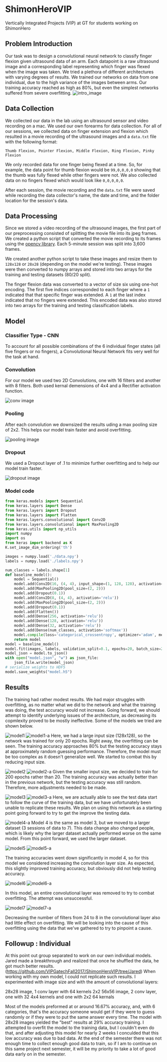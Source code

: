 # ShimonHeroVIP
Vertically Integrated Projects (VIP) at GT for students working on ShimonHero

## Problem Introduction
Our task was to design a convolutional neural network to classify finger flexion given ultrasound data of an arm. Each datapoint is a raw ultrasound image and a corresponding label representing which finger was flexed when the image was taken. We tried a plethora of different architectures with varying degrees of results. We trained our networks on data from one individual, due to the high variance of the images between arms. Our training accuracy reached as high as 80%, but even the simplest networks suffered from severe overfitting.
![intro_image](https://github.com/VIPGatechFall2017/ShimonHeroVIP/blob/Jared/results/frame1.jpg)

## Data Collection
We collected our data in the lab using an ultrasound sensor and video recording on a mac. We used our own forearms for data collection. For all of our sessions, we collected data on finger extension and flexion which resulted in a movie recording of the ultrasound images and a ```data.txt``` file with the following format:
```
Thumb Flexion, Pointer Flexion, Middle Flexion, Ring Flexion, Pinky Flexion
```

We only recorded data for one finger being flexed at a time. So, for example, the data point for thumb flexion would be ```99,0,0,0,0``` showing that the thumb was fully flexed while other fingers were not. We also collected data on no fingers flexed which would look like ```0,0,0,0,0```.

After each session, the movie recording and the ```data.txt``` file were saved while recording the data collector's name, the date and time, and the folder location for the session's data.

## Data Processing
Since we stored a video recording of the ultrasound images, the first part of our preprocessing consisted of splitting the movie file into its jpeg frames. We created a python script that converted the movie recording to its frames using the [opencv library](https://docs.opencv.org/3.3.0/index.html). Each 5-minute session was split into 3,600 frames.

We created another python script to take these images and resize them to ```128x128``` or ```28x28``` (depending on the model we're testing). These images were then converted to numpy arrays and stored into two arrays for the training and testing datasets (80/20 split).

The finger flexion data was converted to a vector of size six using one-hot encoding. The first five indices corresponded to each finger where a ```1``` indicated that that specific finger was extended. A ```1``` at the last index indicated that no fingers were extended. This encoded data was also stored into two arrays for the training and testing classification labels.

## Model
### Classifier Type - CNN
To account for all possible combinations of the 6 individual finger states (all five fingers or no fingers), a Convolutional Neural Network fits very well for the task at hand. 

### Convolution
For our model we used two 2D Convolutions, one with 16 filters and another with 8 filters. Both used kernal demensions of 4x4 and a Rectifier activation function.

![conv image](http://colah.github.io/posts/2014-07-Understanding-Convolutions/img/RiverTrain-ImageConvDiagram.png)

### Pooling
After each convolution we downsized the results uding a max pooling size of 2x2. This helps our model train faster and avoid overfitting.

![pooling image](https://qph.ec.quoracdn.net/main-qimg-8afedfb2f82f279781bfefa269bc6a90)

### Dropout
We used a Dropout layer of .1 to minimize further overfitting and to help our model train faster.

![dropout image](https://cambridgespark.com/content/tutorials/convolutional-neural-networks-with-keras/figures/drop.png)

### Model code
```python
from keras.models import Sequential
from keras.layers import Dense
from keras.layers import Dropout
from keras.layers import Flatten
from keras.layers.convolutional import Conv2D
from keras.layers.convolutional import MaxPooling2D
from keras.utils import np_utils
import numpy
import os
from keras import backend as K 
K.set_image_dim_ordering('th')

images = numpy.load('./data.npy')
labels = numpy.load('./labels.npy')

num_classes = labels.shape[1]
def baseline_model():
    model = Sequential()
    model.add(Conv2D(16, (4, 4), input_shape=(1, 128, 128), activation='relu'))
    model.add(MaxPooling2D(pool_size=(2, 2)))
    model.add(Dropout(0.1))
    model.add(Conv2D(8, (4, 4), activation='relu'))
    model.add(MaxPooling2D(pool_size=(2, 2)))
    model.add(Dropout(0.1))
    model.add(Flatten())
    model.add(Dense(256, activation='relu'))
    model.add(Dense(128, activation='relu'))
    model.add(Dense(32, activation='relu'))
    model.add(Dense(num_classes, activation='softmax'))
    model.compile(loss='categorical_crossentropy', optimizer='adam', metrics=['accuracy'])
    return model
model = baseline_model()
model.fit(images, labels, validation_split=0.1, epochs=20, batch_size=200, verbose=2)
model_json = model.to_json()
with open("model.json", "w") as json_file:
    json_file.write(model_json)
# serialize weights to HDF5
model.save_weights("model.h5")
```

## Results
The training had rather modest results. We had major struggles with overfitting, as no matter what we did to the network and what the training was doing, the test accuracy would not increase. Going forward, we should attempt to identify underlying issues of the architecture, as decreasing its copmlexity proved to be mostly ineffective. Some of the models we tried are shown below.

![model1](https://github.com/VIPGatechFall2017/ShimonHeroVIP/blob/Jared/results/Model%201.png)
![model1-a](https://github.com/VIPGatechFall2017/ShimonHeroVIP/blob/Jared/results/Model%201%20-%20Analysis.jpg)
Here, we had a large input size (128x128), so the network was trained for only 20 epochs. Right away, the overfitting can be seen. The training accuracy approaches 80% but the testing accuracy stays at approximately random guessing performance. Therefore, the model must be too complex as it doesn't generalize well. We started to combat this by reducing input size.

![model2](https://github.com/VIPGatechFall2017/ShimonHeroVIP/blob/Jared/results/Model%202.png)
![model2-a](https://github.com/VIPGatechFall2017/ShimonHeroVIP/blob/Jared/results/Model%202%20-%20Analysis.jpg)
Given the smaller input size, we decided to train for 200 epochs rather than 20. The training accuracy was actually better than in the previous network, but the testing accuracy was still random. Therefore, more adjustments needed to be made.

![model3](https://github.com/VIPGatechFall2017/ShimonHeroVIP/blob/Jared/results/Model%203.png)
![model3-a](https://github.com/VIPGatechFall2017/ShimonHeroVIP/blob/Jared/results/Model%203%20-%20Analysis.jpg)
Here, we are actually able to see the test data start to follow the curve of the training data, but we have unfortunately been unable to replicate these results. We plan on using this network as a starting point going forward to try to get the improve the testing data.

![model4-a](https://github.com/VIPGatechFall2017/ShimonHeroVIP/blob/Jared/results/Model%204%20-%20Analysis.jpg)
Model 4 is the same as model 3, but we moved to a larger dataset (3 sessions of data to 7). This data change also changed people, which is likely why the larger dataset actually performed worse on the same model. From this point forward, we used the larger dataset.

![model5](https://github.com/VIPGatechFall2017/ShimonHeroVIP/blob/Jared/results/Model%205.png)
![model5-a](https://github.com/VIPGatechFall2017/ShimonHeroVIP/blob/Jared/results/Model%205%20-%20Analysis.jpg)

The training accuracies went down significantly in model 4, so for this model we considered increasing the convolution layer size. As expected, this slightly improved training accuracy, but obviously did not help testing accuracy.

![model6](https://github.com/VIPGatechFall2017/ShimonHeroVIP/blob/Jared/results/Model%206.png)
![model6-a](https://github.com/VIPGatechFall2017/ShimonHeroVIP/blob/Jared/results/Model%206%20-%20Analysis.jpg)

In this model, an entire convolutional layer was removed to try to combat overfitting. The attempt was unsuccessful.

![model7](https://github.com/VIPGatechFall2017/ShimonHeroVIP/blob/Jared/results/Model%207.png)
![model7-a](https://github.com/VIPGatechFall2017/ShimonHeroVIP/blob/Jared/results/Model%207%20-%20Analysis.jpg)

Decreasing the number of filters from 24 to 8 in the convolutional layer also had little effect on overfitting. We will be looking into the cause of this overfitting using the data that we've gathered to try to pinpoint a cause. 

## Followup : Individual
At this point out group separated to work on our own individual models. Jared made a breakthrough and realized that once he shuffled the data, he got much better results. (https://github.com/VIPGatechFall2017/ShimonHeroVIP/tree/Jared) When working with my own model, I could not replicate such results. I experimented with image size and with the amount of convolutional layers:

28x28 image, 1 conv layer with 64 kernels 2x2
56x56 image, 2 conv layer, one with 32 4x4 kernels and one with 2x2 64 kernals

Most of the models preformed at or around 16.67% accuracy, and, with 6 categories, that's the accuracy someone would get if they were to guess randomly or if they were to put the same answer every time. The model with 28x28 images yielded the "best" results at 29% accuracy training. I attempted to overfit the model to the training data, but I couldn't even do that, and after adjusting this model for nearly 2 weeks I conculded that this low accuracy was due to bad data. At the end of the semester there was not enough time to collect enough good data to train, so if I am to continue on this same project next semester, it will be my priority to take a lot of good data early on in the semester.

